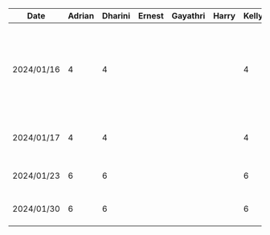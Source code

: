 | Date       | Adrian | Dharini | Ernest | Gayathri | Harry | Kelly | Task                                                                                         |
| ---------- | ------ | ------- | ------ | -------- | ----- | ----- | -------------------------------------------------------------------------------------------- |
| 2024/01/16 | 4      | 4       |        |          |       | 4     | brainstorm project topics, initial research to see if it is feasible, narrow down to 3 ideas |
| 2024/01/17 | 4      | 4       |        |          |       | 4     | decided on project topic and project discussion                                              |
| 2024/01/23 | 6      | 6       |        |          |       | 6     | work on proposal presentation                                                                |
| 2024/01/30 | 6      | 6       |        |          |       | 6     | work on project proposal                                                                     |
